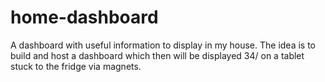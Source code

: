 # home-dashboard
A dashboard with useful information to display in my house. The idea is to build and host a dashboard which then will be displayed 34/ on a tablet stuck to the fridge via magnets.
